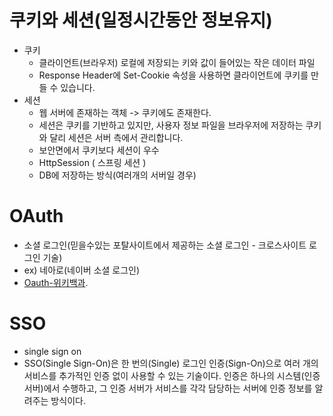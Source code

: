 # 쿠키와 세션(일정시간동안 정보유지)
- 쿠키
    + 클라이언트(브라우저) 로컬에 저장되는 키와 값이 들어있는 작은 데이터 파일
    + Response Header에 Set-Cookie 속성을 사용하면 클라이언트에 쿠키를 만들 수 있습니다.
- 세션
    + 웹 서버에 존재하는 객체 -> 쿠키에도 존재한다.
    + 세션은 쿠키를 기반하고 있지만, 사용자 정보 파일을 브라우저에 저장하는 쿠키와 달리 세션은 서버 측에서 관리합니다.
    + 보안면에서 쿠키보다 세션이 우수
    + HttpSession ( 스프링 세션 )
    + DB에 저장하는 방식(여러개의 서버일 경우)

# OAuth
- 소셜 로그인(믿을수있는 포탈사이트에서 제공하는 소셜 로그인 - 크로스사이트 로그인 기술)
- ex) 네아로(네이버 소셜 로그인)
- [Oauth-위키백과](https://ko.wikipedia.org/wiki/OAuth).

# SSO
- single sign on
- SSO(Single Sign-On)은 한 번의(Single) 로그인 인증(Sign-On)으로 여러 개의 서비스를 추가적인 인증 없이 사용할 수 있는 기술이다.  인증은 하나의 시스템(인증 서버)에서 수행하고, 그 인증 서버가 서비스를 각각 담당하는 서버에 인증 정보를 알려주는 방식이다.